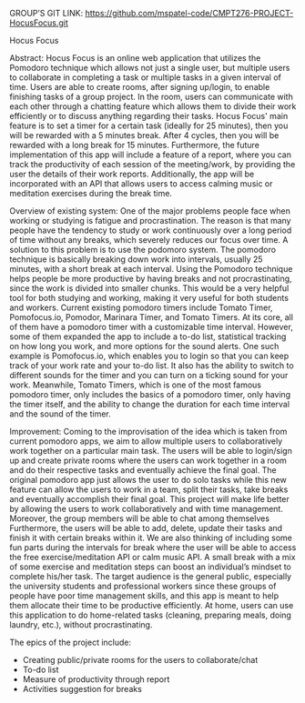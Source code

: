 GROUP’S GIT LINK: 
https://github.com/mspatel-code/CMPT276-PROJECT-HocusFocus.git

Hocus Focus
 
Abstract:
Hocus Focus is an online web application that utilizes the Pomodoro technique which allows not just a single user, 
but multiple users to collaborate in completing a task or multiple tasks in a given interval of time. Users are able to create rooms, 
after signing up/login, to enable finishing tasks of a group project. In the room, users can communicate with each other through a 
chatting feature which allows them to divide their work efficiently or to discuss anything regarding their tasks. Hocus Focus' main 
feature is to set a timer for a certain task (ideally for 25 minutes), then you will be rewarded with a 5 minutes break. After 4 cycles, 
then you will be rewarded with a long break for 15 minutes. Furthermore, the future implementation of this app will include a feature of a report, 
where you can track the productivity of each session of the meeting/work, by providing the user the details of their work reports. Additionally, 
the app will be incorporated with an API that allows users to access calming music or meditation exercises during the break time.

Overview of existing system:
One of the major problems people face when working or studying is fatigue and procrastination. The reason is that many people have the tendency 
to study or work continuously over a long period of time without any breaks, which severely reduces our focus over time. A solution to this 
problem is to use the podomoro system. The pomodoro technique is basically breaking down work into intervals, usually 25 minutes, with a short 
break at each interval. Using the Pomodoro technique helps people be more productive by having breaks and not procrastinating, since the work 
is divided into smaller chunks. This would be a very helpful tool for both studying and working, making it very useful for both students and workers. 
Current existing pomodoro timers include Tomato Timer, Pomofocus.io, Pomodor, Marinara Timer, and Tomato Timers. At its core, all of them have a
 pomodoro timer with a customizable time interval. However, some of them expanded the app to include a to-do list, statistical tracking on how 
long you work, and more options for the sound alerts. One such example is Pomofocus.io, which enables you to login so that you can keep 
track of your work rate and your to-do list. It also has the ability to switch to different sounds for the timer and you can turn on a 
ticking sound for your work. Meanwhile, Tomato Timers, which is one of the most famous pomodoro timer, only includes the basics of a 
pomodoro timer, only having the timer itself, and the ability to change the duration for each time interval and the sound of the timer. 

Improvement:
Coming to the improvisation of the idea which is taken from current  pomodoro apps, we aim to allow multiple users to collaboratively work together
 on a particular main task. The users will be able to login/sign up and create private rooms where the users can work together in a room and do 
their respective tasks and eventually achieve the final goal. The original pomodoro app just allows the user to do solo tasks while this new feature 
can allow the users to work in a team, split their tasks, take breaks and eventually accomplish their final goal. This project will make life better 
by allowing the users to work collaboratively and with time management. Moreover, the group members will be able to chat among themselves
 Furthermore, the users will be able to add, delete, update their tasks and finish it with certain breaks within it. 
 We are also thinking of including some fun parts during the intervals for break where the user will be able to access the 
free exercise/meditation API or calm music API.   A small break with a mix of some exercise and meditation steps can boost an individual’s mindset to complete his/her task. 
The target audience is the general public, especially the university students and professional workers since these  groups of people have poor time management skills, 
and this app is meant to help them allocate their time to be productive efficiently. At home, users can use this application to do home-related tasks 
(cleaning, preparing meals, doing laundry, etc.), without procrastinating.

The epics of the project include:
* Creating public/private rooms for the users to collaborate/chat
* To-do list
* Measure of productivity through report
* Activities suggestion for breaks

